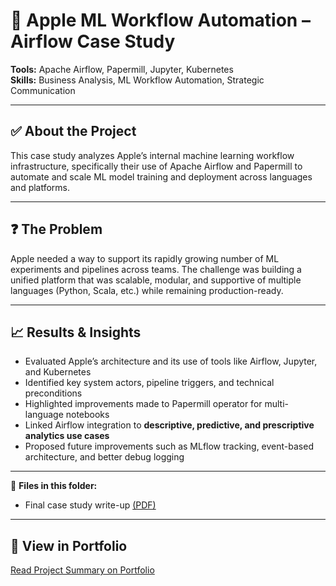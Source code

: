 # 🍏 Apple ML Workflow Automation – Airflow Case Study

**Tools:** Apache Airflow, Papermill, Jupyter, Kubernetes  
**Skills:** Business Analysis, ML Workflow Automation, Strategic Communication

---

## ✅ About the Project
This case study analyzes Apple’s internal machine learning workflow infrastructure, specifically their use of Apache Airflow and Papermill to automate and scale ML model training and deployment across languages and platforms.

---

## ❓ The Problem
Apple needed a way to support its rapidly growing number of ML experiments and pipelines across teams. The challenge was building a unified platform that was scalable, modular, and supportive of multiple languages (Python, Scala, etc.) while remaining production-ready.

---

## 📈 Results & Insights
- Evaluated Apple’s architecture and its use of tools like Airflow, Jupyter, and Kubernetes  
- Identified key system actors, pipeline triggers, and technical preconditions  
- Highlighted improvements made to Papermill operator for multi-language notebooks  
- Linked Airflow integration to **descriptive, predictive, and prescriptive analytics use cases**  
- Proposed future improvements such as MLflow tracking, event-based architecture, and better debug logging

---

📎 **Files in this folder:**  
- Final case study write-up [(PDF)](https://github.com/shreeyas18/Protofolio/blob/main/apple-airflow-case-study/Apple%20Airflow%20in%20Action.pdf)

---

## 🔗 View in Portfolio
[Read Project Summary on Portfolio](https://savory-plantain-f46.notion.site/Hey-I-m-Shreeya-Sampat-1d356f971b5f8066bd3bf59a80de754d?p=1d456f971b5f809c8fa1fdd7f0846a79&pm=c)
